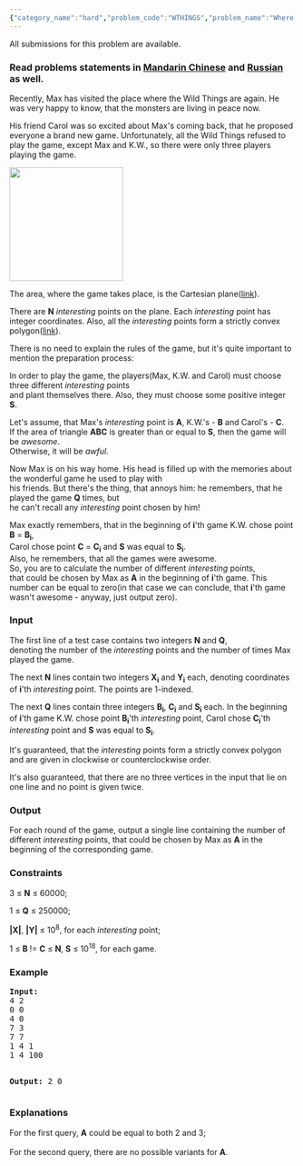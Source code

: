 ```yaml
---
{"category_name":"hard","problem_code":"WTHINGS","problem_name":"Where the Wild Things Are","languages_supported":{"0":"ADA","1":"ASM","2":"BASH","3":"BF","4":"C","5":"C99 strict","6":"CAML","7":"CLOJ","8":"CLPS","9":"CPP 4.3.2","10":"CPP 4.9.2","11":"CPP14","12":"CS2","13":"D","14":"ERL","15":"FORT","16":"FS","17":"GO","18":"HASK","19":"ICK","20":"ICON","21":"JAVA","22":"JS","23":"LISP clisp","24":"LISP sbcl","25":"LUA","26":"NEM","27":"NICE","28":"NODEJS","29":"PAS fpc","30":"PAS gpc","31":"PERL","32":"PERL6","33":"PHP","34":"PIKE","35":"PRLG","36":"PYTH","37":"PYTH 3.4","38":"RUBY","39":"SCALA","40":"SCM guile","41":"SCM qobi","42":"ST","43":"TCL","44":"TEXT","45":"WSPC"},"max_timelimit":2,"source_sizelimit":50000,"problem_author":"kostya_by","problem_tester":"rustinpiece","date_added":"30-05-2014","tags":{"0":"binary","1":"cook47","2":"kostya_by","3":"medium","4":"polygons"},"editorial_url":"http://discuss.codechef.com/problems/WTHINGS","time":{"view_start_date":1403464500,"submit_start_date":1403464500,"visible_start_date":1403464500,"end_date":1735669800},"layout":"problem"}
---
```

<span class="solution-visible-txt">All submissions for this problem are available.</span><h3> Read problems statements in <a target="_blank" href="http://www.codechef.com/download/translated/COOK47/mandarin2/WTHINGS.pdf">Mandarin Chinese</a> and <a target="_blank" href="http://www.codechef.com/download/translated/COOK47/russian/WTHINGS.pdf">Russian</a> as well.</h3>
<p>Recently, Max has visited the place where the Wild Things are again. He was very happy to know, that the monsters are living in peace now.</p>
<p>His friend Carol was so excited about Max's coming back, that he proposed everyone a brand new game. Unfortunately, all the Wild Things refused to play the game, except Max and K.W., so there were only three players playing the game.</p>
<p><img src="/download/extimages/4e92b0bc21bd247da871da4a6fb7eb79.jpg" height="200" /></p>
<p>The area, where the game takes place, is the Cartesian plane(<a href="http://en.wikipedia.org/wiki/Cartesian_plane">link</a>).</p>
<p>There are <b>N</b> <i>interesting</i> points on the plane.  Each <i>interesting</i> point has integer coordinates. Also, all the <i>interesting</i> points form a strictly convex polygon(<a href="http://en.wikipedia.org/wiki/Convex_polygon#Strict_convexity">link</a>). </p>
<p>There is no need to explain the rules of the game, but it's quite important to mention the preparation process:</p>
<p>In order to play the game, the players(Max, K.W. and Carol) must choose three different <i>interesting</i> points<br />
and plant  themselves there. Also, they must choose some positive integer <b>S</b>.</p>
<p>
Let's assume, that Max's <i>interesting</i> point is <b>A</b>, K.W.'s - <b>B</b> and Carol's - <b>C</b>.<br />
If the area of triangle <b>ABC</b> is greater than or equal to <b>S</b>, then the game will be <i>awesome</i>.<br />
 Otherwise, it will be <i>awful</i>.
</p>
<p>
Now Max is on his way home. His head is filled up with the memories about the wonderful game he used to play with<br />
his friends. But there's the thing, that annoys him: he remembers, that he played the game <b>Q</b> times, but<br />
he can't recall any <i>interesting</i> point chosen by him!
</p>
<p>
Max exactly remembers, that in the beginning of <b>i</b>'th game K.W. chose point <b>B</b> = <b>B<sub>i</sub></b>,<br />
Carol chose point <b>C</b> = <b>C<sub>i</sub></b> and <b>S</b> was equal to <b>S<sub>i</sub></b>.<br />
Also, he remembers, that all the games were awesome.<br />
So, you are to calculate the number of different <i>interesting</i> points,<br />
that could be chosen by Max as <b>A</b> in the beginning of <b>i</b>'th game. This number can be equal to zero(in that case we can conclude, that <b>i</b>'th game wasn't awesome - anyway, just output zero).
</p>
<h3>Input</h3>
<p>The first line of a test case contains two integers <b>N</b> and <b>Q</b>,<br />
denoting the number of the <i>interesting</i> points and the number of times Max played the game.</p>
<p>The next <b>N</b> lines contain two integers <b>X<sub>i</sub></b> and <b>Y<sub>i</sub></b> each, denoting coordinates of <b>i</b>'th <i>interesting</i> point. The points are 1-indexed.</p>
<p>The next <b>Q</b> lines contain three integers <b>B<sub>i</sub></b>, <b>C<sub>i</sub></b> and <b>S<sub>i</sub></b> each. In the beginning of <b>i</b>'th game K.W. chose point <b>B<sub>i</sub></b>'th <i>interesting</i> point, Carol chose <b>C<sub>i</sub></b>'th <i>interesting</i> point and <b>S</b> was equal to <b>S<sub>i</sub></b>.</p>
<p>It's guaranteed, that the <i>interesting</i> points form a strictly convex polygon and are given in clockwise or counterclockwise order.</p>
<p>It's also guaranteed, that there are no three vertices in the input that lie on one line and no point is given twice.</p>
<h3>Output</h3>
<p>For each round of the game, output a single line containing the number of different <i>interesting</i> points, that could be chosen by Max as <b>A</b> in the beginning of the corresponding game.</p>
<h3>Constraints</h3>
<p>3 ≤ <b>N</b> ≤ 60000;</p>
<p>1 ≤ <b>Q</b> ≤ 250000;</p>
<p><b>|X|</b>, <b>|Y|</b> ≤ 10<sup>8</sup>, for each <i>interesting</i> point;</p>
<p>1 ≤ <b>B </b> != <b>C</b> ≤ <b>N</b>, <b>S</b> ≤ 10<sup>18</sup>, for each game.</p>
<h3>Example</h3>
<pre><b>Input:</b>
4 2
0 0
4 0
7 3
7 7
1 4 1
1 4 100

<b>Output:</b>
2
0
</pre><h3>Explanations</h3>
<p>
For the first query, <b>A</b> could be equal to both 2 and 3;<br /><br />
For the second query, there are no possible variants for <b>A</b>.
</p>
